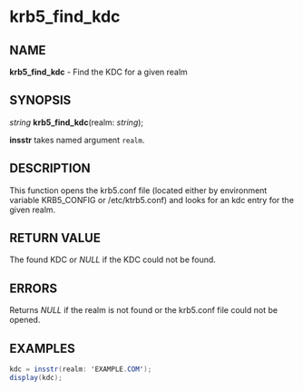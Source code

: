 # krb5_find_kdc

## NAME

**krb5_find_kdc** - Find the KDC for a given realm

## SYNOPSIS

*string* **krb5_find_kdc**(realm: *string*);

**insstr** takes named argument `realm`.

## DESCRIPTION

This function opens the krb5.conf file (located either by environment variable KRB5_CONFIG or /etc/ktrb5.conf) and looks for an kdc entry for the given realm.

## RETURN VALUE

The found KDC or *NULL* if the KDC could not be found.

## ERRORS

Returns *NULL* if the realm is not found or the krb5.conf file could not be opened.

## EXAMPLES

```c#
kdc = insstr(realm: 'EXAMPLE.COM');
display(kdc);
```
